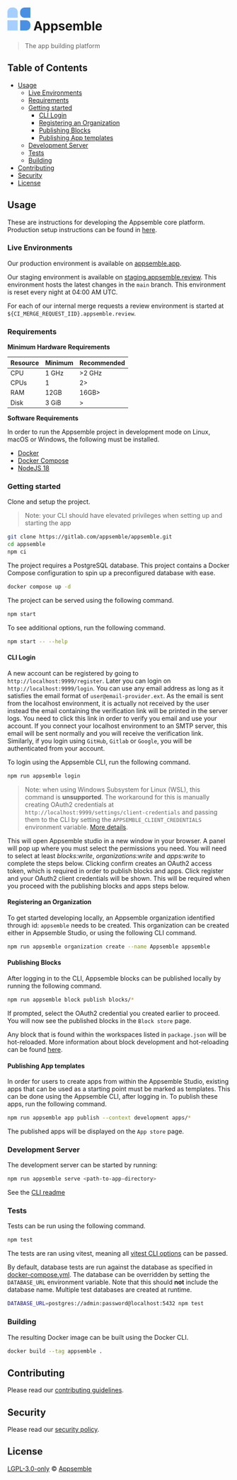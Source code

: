 # ![](config/assets/logo.svg) Appsemble

> The app building platform

## Table of Contents

- [Usage](#usage)
  - [Live Environments](#live-environments)
  - [Requirements](#requirements)
  - [Getting started](#getting-started)
    - [CLI Login](#cli-login)
    - [Registering an Organization](#registering-an-organization)
    - [Publishing Blocks](#publishing-blocks)
    - [Publishing App templates](#publishing-app-templates)
  - [Development Server](#development-server)
  - [Tests](#tests)
  - [Building](#building)
- [Contributing](#contributing)
- [Security](#security)
- [License](#license)

## Usage

These are instructions for developing the Appsemble core platform. Production setup instructions can
be found in [here](packages/studio/pages/docs/docs/04-deployment/helm.md).

### Live Environments

Our production environment is available on [appsemble.app](https://appsemble.app).

Our staging environment is available on
[staging.appsemble.review](https://staging.appsemble.review). This environment hosts the latest
changes in the `main` branch. This environment is reset every night at 04:00 AM UTC.

For each of our internal merge requests a review environment is started at
`${CI_MERGE_REQUEST_IID}.appsemble.review`.

### Requirements

**Minimum Hardware Requirements**

| Resource | Minimum | Recommended |
| -------- | ------- | ----------- |
| CPU      | 1 GHz   | >2 GHz      |
| CPUs     | 1       | 2>          |
| RAM      | 12GB    | 16GB>       |
| Disk     | 3 GiB   | >           |

**Software Requirements**

In order to run the Appsemble project in development mode on Linux, macOS or Windows, the following
must be installed.

- [Docker][]
- [Docker Compose][]
- [NodeJS 18][nodejs]

### Getting started

Clone and setup the project.

> Note: your CLI should have elevated privileges when setting up and starting the app

```sh
git clone https://gitlab.com/appsemble/appsemble.git
cd appsemble
npm ci
```

The project requires a PostgreSQL database. This project contains a Docker Compose configuration to
spin up a preconfigured database with ease.

```sh
docker compose up -d
```

The project can be served using the following command.

```sh
npm start
```

To see additional options, run the following command.

```sh
npm start -- --help
```

#### CLI Login

A new account can be registered by going to `http://localhost:9999/register`. Later you can login on
`http://localhost:9999/login`. You can use any email address as long as it satisfies the email
format of `user@email-provider.ext`. As the email is sent from the localhost environment, it is
actually not received by the user instead the email containing the verification link will be printed
in the server logs. You need to click this link in order to verify you email and use your account.
If you connect your localhost environment to an SMTP server, this email will be sent normally and
you will receive the verification link. Similarly, if you login using `GitHub`, `Gitlab` or
`Google`, you will be authenticated from your account.

To login using the Appsemble CLI, run the following command.

```sh
npm run appsemble login
```

> Note: when using Windows Subsystem for Linux (WSL), this command is **unsupported**. The
> workaround for this is manually creating OAuth2 credentials at
> `http://localhost:9999/settings/client-credentials` and passing them to the CLI by setting the
> `APPSEMBLE_CLIENT_CREDENTIALS` environment variable.
> [More details](https://gitlab.com/appsemble/appsemble/-/issues/958#note_1299145503).

This will open Appsemble studio in a new window in your browser. A panel will pop up where you must
select the permissions you need. You will need to select at least _blocks:write_,
_organizations:write_ and _apps:write_ to complete the steps below. Clicking confirm creates an
OAuth2 access token, which is required in order to publish blocks and apps. Click register and your
OAuth2 client credentials will be shown. This will be required when you proceed with the publishing
blocks and apps steps below.

#### Registering an Organization

To get started developing locally, an Appsemble organization identified through id: `appsemble`
needs to be created. This organization can be created either in Appsemble Studio, or using the
following CLI command.

```sh
npm run appsemble organization create --name Appsemble appsemble
```

#### Publishing Blocks

After logging in to the CLI, Appsemble blocks can be published locally by running the following
command.

```sh
npm run appsemble block publish blocks/*
```

If prompted, select the OAuth2 credential you created earlier to proceed. You will now see the
published blocks in the `Block store` page.

Any block that is found within the workspaces listed in `package.json` will be hot-reloaded. More
information about block development and hot-reloading can be found
[here](https://appsemble.app/docs/development/developing-blocks).

#### Publishing App templates

In order for users to create apps from within the Appsemble Studio, existing apps that can be used
as a starting point must be marked as templates. This can be done using the Appsemble CLI, after
logging in. To publish these apps, run the following command.

```sh
npm run appsemble app publish --context development apps/*
```

The published apps will be displayed on the `App store` page.

### Development Server

The development server can be started by running:

```sh
npm run appsemble serve <path-to-app-directory>
```

See the [CLI readme](packages/cli/README.md#development-server)

### Tests

Tests can be run using the following command.

```sh
npm test
```

The tests are ran using vitest, meaning all [vitest CLI options][] can be passed.

By default, database tests are run against the database as specified in
[docker-compose.yml](docker-compose.yml). The database can be overridden by setting the
`DATABASE_URL` environment variable. Note that this should **not** include the database name.
Multiple test databases are created at runtime.

```sh
DATABASE_URL=postgres://admin:password@localhost:5432 npm test
```

### Building

The resulting Docker image can be built using the Docker CLI.

```sh
docker build --tag appsemble .
```

## Contributing

Please read our [contributing guidelines](./CONTRIBUTING.md).

## Security

Please read our [security policy](./SECURITY.md).

## License

[LGPL-3.0-only](./LICENSE.md) © [Appsemble](https://appsemble.com)

[docker]: https://docker.com
[docker compose]: https://docs.docker.com/compose
[vitest cli options]: https://vitest.dev/guide/cli.html#options
[nodejs]: https://nodejs.org
